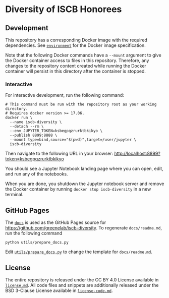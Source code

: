 # Diversity of ISCB Honorees

## Development

This repository has a corresponding Docker image with the required dependencies.
See [`environment`](environment) for the Docker image specification.

Note that the following Docker commands have a `--mount` argument to give the Docker container access to files in this repository.
Therefore, any changes to the repository content created while running the Docker container will persist in this directory after the container is stopped.

### Interactive

For interactive development, run the following command:

```shell
# This command must be run with the repository root as your working directory.
# Requires docker version >= 17.06.
docker run \
  --name iscb-diversity \
  --detach --rm \
  --env JUPYTER_TOKEN=ksbegpqzrurktbkikyo \
  --publish 8899:8888 \
  --mount type=bind,source="$(pwd)",target=/user/jupyter \
  iscb-diversity
```

Then navigate to the following URL in your browser:
<http://localhost:8899?token=ksbegpqzrurktbkikyo>

You should see a Jupyter Notebook landing page where you can open, edit, and run any of the notebooks.

When you are done, you shutdown the Jupyter notebook server and remove the Docker container by running ```docker stop iscb-diversity``` in a new terminal.

## GitHub Pages

The [`docs`](docs) is used as the GitHub Pages source for <https://github.com/greenelab/iscb-diversity>.
To regenerate `docs/readme.md`, run the following command

```shell
python utils/prepare_docs.py
```

Edit [`utils/prepare_docs.py`](utils/prepare_docs.py) to change the template for `docs/readme.md`.

## License

The entire repository is released under the CC BY 4.0 License available in [`license.md`](license.md).
All code files and snippets are additionally released under the BSD 3-Clause License available in [`license-code.md`](license-code.md).
